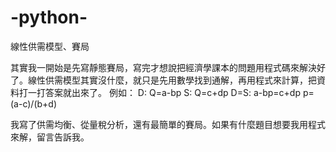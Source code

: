 # -python-
線性供需模型、賽局

其實我一開始是先寫靜態賽局，寫完才想說把經濟學課本的問題用程式碼來解決好了。線性供需模型其實沒什麼，就只是先用數學找到通解，再用程式來計算，把資料打一打答案就出來了。
例如：
D: Q=a-bp
S: Q=c+dp
D=S: a-bp=c+dp
p=(a-c)/(b+d)

我寫了供需均衡、從量稅分析，還有最簡單的賽局。如果有什麼題目想要我用程式來解，留言告訴我。 
